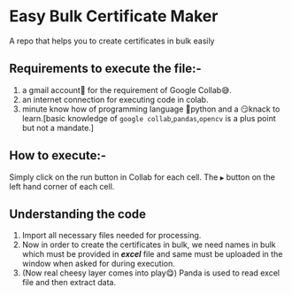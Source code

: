 # Easy Bulk Certificate Maker
A repo that helps you to create certificates in bulk easily

## Requirements to execute the file:-
  1. a gmail account💌 for the requirement of Google Collab😅.
  2. an internet connection for executing code in colab.
  3. minute know how of programming language 🐍python and a 😏knack to learn.[basic knowledge of ```google collab```,```pandas```,```opencv``` is a plus point but not a mandate.]
  
## How to execute:-

Simply click on the run button in Collab for each cell. The ```▶``` button on the left hand corner of each cell.


## Understanding the code

1. Import all necessary files needed for processing.
2. Now in order to create the certificates in bulk, we need names in bulk which must be provided in ***excel*** file and same must be uploaded in the window when asked for during execution.
3. (Now real cheesy layer comes into play😋) Panda is used to read excel file and then extract data.

